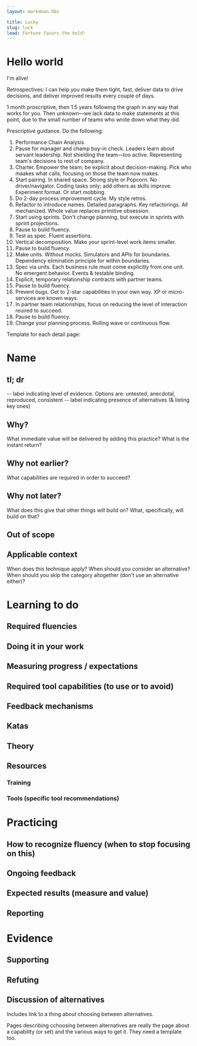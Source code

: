 ```yaml
---
layout: markdown.hbs

title: Lucky
slug: luck
lead: Fortune favors the bold!
---
```


# Hello world

I'm alive!

Retrospectives: I can help you make them tight, fast, deliver data to drive decisions, and deliver improved results every couple of days.

1 month proscriptive, then 1.5 years following the graph in any way that works for you. Then unknown&mdash;we lack data to make statements at this point, due to the small number of teams who wrote down what they did.

Prescriptive guidance. Do the following:

1. Performance Chain Analysis.
1. Pause for manager and champ buy-in check. Leaders learn about servant leadership. Not shielding the team&mdash;too active. Representing team's decisions to rest of company.
1. Charter. Empower the team; be explicit about decision-making. Pick who maakes what calls, focusing on those the team now makes.
1. Start pairing. In shared space. Strong style or Popcorn. No driver/navigator. Coding tasks only; add others as skills improve. Experiment format. Or start mobbing.
1. Do 2-day process improvement cycle. My style retros.
1. Refactor to introduce names. Detailed paragraphs. Key refactorings. All mechanized. Whole value replaces primitive obsession.
1. Start using sprints. Don't change planning, but execute in sprints with sprint projections.
1. Pause to build fluency.
1. Test as spec. Fluent assertions.
1. Vertical decomposition. Make your sprint-level work items smaller.
1. Pause to build fluency.
1. Make units. Without mocks. Simulators and APIs for boundaries. Dependency elimination principle for within boundaries.
1. Spec via units. Each business rule must come explicitly from one unit. No emergent behavior. Events & testable binding.
1. Explicit, temporary relationship contracts with partner teams.
1. Pause to build fluency.
1. Prevent bugs. Get to 2-star capabilities in your own way. XP or micro-services are  known ways.
1. In partner team relationships, focus on reducing the level of interaction reuired to succeed.
1. Pause to build fluency.
1. Change your planning process. Rolling wave or continuous flow.

Template for each detail page:

# Name
## tl; dr
-- label indicating level of evidence. Options are: untested, anecdotal, reproduced, consistent
-- label indicating presence of alternatives (& listing key ones)
## Why?
What immediate value will be delivered by adding this practice? What is the instant return?
## Why not earlier?
What capabilities are required in order to succeed?
## Why not later?
What does this give that other things will build on? What, specifically, will build on that?
## Out of scope
## Applicable context
When does this technique apply? When should you consider an alternative? When should you skip the category altogether (don't use an alternative either)?
# Learning to do
## Required fluencies
## Doing it in your work
## Measuring progress / expectations
## Required tool capabilities (to use or to avoid)
## Feedback mechanisms
## Katas
## Theory
## Resources
### Training
### Tools (specific tool recommendations)
# Practicing
## How to recognize fluency (when to stop focusing on this)
## Ongoing feedback
## Expected results (measure and value)
## Reporting
# Evidence
## Supporting
## Refuting
## Discussion of alternatives
Includes link to a thing about choosing between alternatives.

Pages describing cchoosing between alternatives are really the page about a capability (or set) and the various ways to get it. They need a template too.

